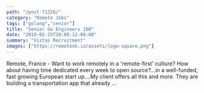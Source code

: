 ```yaml
---
path: "/post-71226/"
category: "Remote Jobs"
tags: ["golang","senior"]
title: "Senior Go Engineers 100"
date: "2019-02-15T20:00:12-08:00"
summary: "Vistas Recruitment"
images: ["https://remoteok.io/assets/logo-square.png"]
---
```


Remote, France - Want to work remotely in a 'remote-first' culture? How about having time dedicated every week to open source?...in a well-funded, fast growing European start up....My client offers all this and more. They are building a transportation app that already ...
